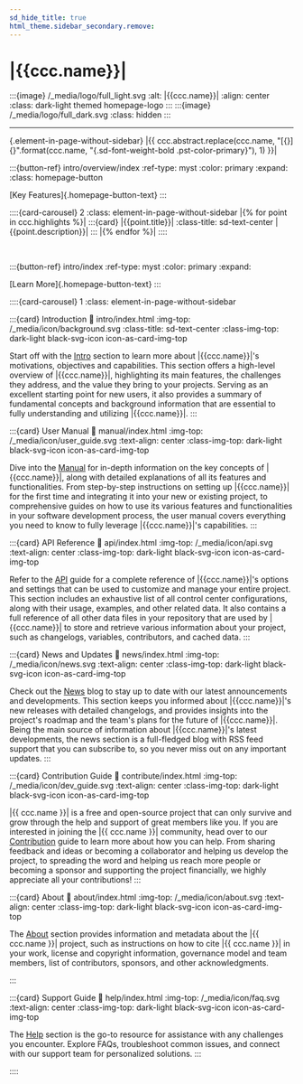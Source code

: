 ```yaml
---
sd_hide_title: true
html_theme.sidebar_secondary.remove:
---
```


# |{{ccc.name}}|

:::{image} /_media/logo/full_light.svg
:alt: |{{ccc.name}}|
:align: center
:class: dark-light themed homepage-logo
:::
:::{image} /_media/logo/full_dark.svg
:class: hidden
:::

---

{.element-in-page-without-sidebar}
|{{ ccc.abstract.replace(ccc.name, "[{}]{}".format(ccc.name, "{.sd-font-weight-bold .pst-color-primary}"), 1) }}|


<div class="element-in-page-without-sidebar">

:::{button-ref} intro/overview/index
:ref-type: myst
:color: primary
:expand:
:class: homepage-button

[Key Features]{.homepage-button-text}
:::

</div>


::::{card-carousel} 2
:class: element-in-page-without-sidebar
|{% for point in ccc.highlights %}|
:::{card} |{{point.title}}|
:class-title: sd-text-center
|{{point.description}}|
:::
|{% endfor %}|
::::

<br>

<div class="element-in-page-without-sidebar">

:::{button-ref} intro/index
:ref-type: myst
:color: primary
:expand:

[Learn More]{.homepage-button-text}
:::

</div>


::::{card-carousel} 1
:class: element-in-page-without-sidebar


:::{card} Introduction
:link: intro/index.html
:img-top: /_media/icon/background.svg
:class-title: sd-text-center
:class-img-top: dark-light black-svg-icon icon-as-card-img-top

Start off with the [Intro](#intro) section to learn more about
|{{ccc.name}}|'s motivations, objectives and capabilities.
This section offers a high-level overview of |{{ccc.name}}|, highlighting its main features,
the challenges they address, and the value they bring to your projects.
Serving as an excellent starting point for new users,
it also provides a summary of fundamental concepts and background information
that are essential to fully understanding and utilizing |{{ccc.name}}|.
:::


:::{card} User Manual
:link: manual/index.html
:img-top: /_media/icon/user_guide.svg
:text-align: center
:class-img-top: dark-light black-svg-icon icon-as-card-img-top

Dive into the [Manual](#manual) for in-depth information on the key concepts of |{{ccc.name}}|,
along with detailed explanations of all its features and functionalities.
From step-by-step instructions on setting up |{{ccc.name}}| for the first time
and integrating it into your new or existing project,
to comprehensive guides on how to use its various features and functionalities
in your software development process,
the user manual covers everything you need to know
to fully leverage |{{ccc.name}}|'s capabilities.
:::


:::{card} API Reference
:link: api/index.html
:img-top: /_media/icon/api.svg
:text-align: center
:class-img-top: dark-light black-svg-icon icon-as-card-img-top

Refer to the [API](#api) guide for a complete reference of |{{ccc.name}}|'s options
and settings that can be used to customize and manage your entire project.
This section includes an exhaustive list of all control center configurations, along with their usage,
examples, and other related data. It also contains a full reference of all other data files
in your repository that are used by |{{ccc.name}}| to store and retrieve various information
about your project, such as changelogs, variables, contributors, and cached data.
:::


:::{card} News and Updates
:link: news/index.html
:img-top: /_media/icon/news.svg
:text-align: center
:class-img-top: dark-light black-svg-icon icon-as-card-img-top

Check out the [News](#news) blog to stay up to date with our latest announcements and developments.
This section keeps you informed about |{{ccc.name}}|'s new releases with detailed changelogs,
and provides insights into the project's roadmap
and the team's plans for the future of |{{ccc.name}}|.
Being the main source of information about |{{ccc.name}}|'s latest developments,
the news section is a full-fledged blog with RSS feed support that you can subscribe to,
so you never miss out on any important updates.
:::


:::{card} Contribution Guide
:link: contribute/index.html
:img-top: /_media/icon/dev_guide.svg
:text-align: center
:class-img-top: dark-light black-svg-icon icon-as-card-img-top

|{{ ccc.name }}| is a free and open-source project that can only survive
and grow through the help and support of great members like you.
If you are interested in joining the |{{ ccc.name }}| community,
head over to our [Contribution](#contribute) guide to learn more about how you can help.
From sharing feedback and ideas or becoming a collaborator and helping us develop the project,
to spreading the word and helping us reach more people
or becoming a sponsor and supporting the project financially,
we highly appreciate all your contributions!
:::


:::{card} About
:link: about/index.html
:img-top: /_media/icon/about.svg
:text-align: center
:class-img-top: dark-light black-svg-icon icon-as-card-img-top

The [About](#about) section provides information and metadata about
the |{{ ccc.name }}| project, such as instructions on how to cite
|{{ ccc.name }}| in your work, license and copyright information,
governance model and team members, list of contributors, sponsors,
and other acknowledgments.

:::


:::{card} Support Guide
:link: help/index.html
:img-top: /_media/icon/faq.svg
:text-align: center
:class-img-top: dark-light black-svg-icon icon-as-card-img-top

The [Help](#help) section is the go-to resource for assistance with any challenges you encounter.
Explore FAQs, troubleshoot common issues, and connect with our support team for personalized solutions.
:::

::::
